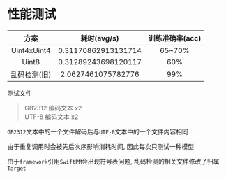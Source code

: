 # 性能测试

方案 | 耗时(avg/s) | 训练准确率(acc)
:--:|:--:|:--:
Uint4xUint4 | 0.31170862913131714 | 65~70%
Uint8 | 0.31289243698120117 | 60%
乱码检测(旧) | 2.0627461075782776 | 99%

测试文件

> GB2312 编码文本 x2  
> UTF-8 编码文本 x2

`GB2312`文本中的一个文件解码后与`UTF-8`文本中的一个文件内容相同

由于重复调用时会被先后次序影响消耗时间, 因此每次只测试一种模型

由于`framework`引用`SwiftPM`会出现符号表问题, 乱码检测的相关文件修改了归属`Target`
